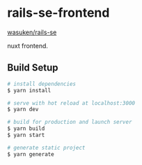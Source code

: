 # rails-se-frontend

[wasuken/rails-se](https://github.com/wasuken/rails-se)

nuxt frontend.

## Build Setup

``` bash
# install dependencies
$ yarn install

# serve with hot reload at localhost:3000
$ yarn dev

# build for production and launch server
$ yarn build
$ yarn start

# generate static project
$ yarn generate
```
